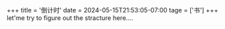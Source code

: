 +++
title = '倒计时'
date = 2024-05-15T21:53:05-07:00
tage = ['书']
+++
let'me try to figure out the stracture here....  